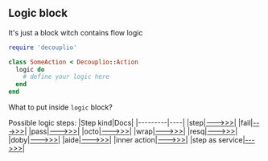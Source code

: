 ## Logic block

It's just a block witch contains flow logic

```ruby
require 'decouplio'

class SomeAction < Decouplio::Action
  logic do
    # define your logic here
  end
end
```

What to put inside `logic` block?

Possible logic steps:
|Step kind|Docs|
|---------|----|
|step|[--->>>](https://github.com/differencialx/decouplio/docs/step.md)|
|fail|[--->>>](https://github.com/differencialx/decouplio/docs/fail.md)|
|pass|[--->>>](https://github.com/differencialx/decouplio/docs/pass.md)|
|octo|[--->>>](https://github.com/differencialx/decouplio/docs/octo.md)|
|wrap|[--->>>](https://github.com/differencialx/decouplio/docs/wrap.md)|
|resq|[--->>>](https://github.com/differencialx/decouplio/docs/resq.md)|
|doby|[--->>>](https://github.com/differencialx/decouplio/docs/doby_aide.md)|
|aide|[--->>>](https://github.com/differencialx/decouplio/docs/doby_aide.md)|
|inner action|[--->>>](https://github.com/differencialx/decouplio/docs/inner_action.md)|
|step as service|[--->>>](https://github.com/differencialx/decouplio/docs/step_as_a_service.md)|
